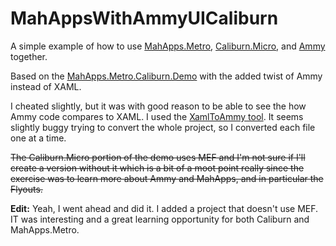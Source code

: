 # MahAppsWithAmmyUICaliburn

A simple example of how to use [MahApps.Metro](http://mahapps.com/), [Caliburn.Micro](https://caliburnmicro.com/), and [Ammy](http://www.ammyui.com/) together. 

Based on the [MahApps.Metro.Caliburn.Demo](https://github.com/MahApps/MahApps.Metro/tree/develop/src/MahApps.Metro.Samples/MahApps.Metro.Caliburn.Demo) with the added twist of Ammy instead of XAML.

I cheated slightly, but it was with good reason to be able to see the how Ammy code compares to XAML. I used the [XamlToAmmy tool](https://github.com/AmmyUI/AmmyUI/tree/master/tools/XamlToAmmy). It seems slightly buggy trying to convert the whole project, so I converted each file one at a time. 

~~The Caliburn.Micro portion of the demo uses MEF and I'm not sure if I'll create a version without it which is a bit of a moot point really since the exercise was to learn more about Ammy and MahApps, and in particular the Flyouts.~~

__Edit:__ Yeah, I went ahead and did it. I added a project that doesn't use MEF. IT was interesting and a great learning opportunity for both Caliburn and MahApps.Metro. 
